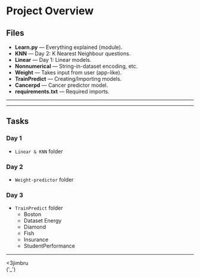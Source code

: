 # Project Overview

## Files

- **Learn.py** — Everything explained (module).
- **KNN** — Day 2: K Nearest Neighbour questions.
- **Linear** — Day 1: Linear models.
- **Nonnumerical** — String-in-dataset encoding, etc.
- **Weight** — Takes input from user (app-like).
- **TrainPredict** — Creating/Importing models.
- **Cancerpd** — Cancer predictor model.
- **requirements.txt** — Required imports.


---
---

## Tasks

### Day 1
- `Linear & KNN` folder

### Day 2
- `Weight-predictor` folder

### Day 3
- `TrainPredict` folder
  - Boston
  - Dataset Energy
  - Diamond
  - Fish
  - Insurance
  - StudentPerformance

---

<3jimbru  
('_')